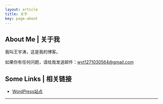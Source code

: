 ```yaml
---
layout: article
title: 关于
key: page-about
---
```


<!--more-->

## About Me | 关于我

我叫王宇涛，这是我的博客。

如果你有任何问题，请给我发送邮件：[wyt1271030564@gmail.com](mailto:wyt1271030564@gmail.com)

## Some Links | 相关链接

- [WordPress站点](https://yutao.art.blog/)

---
